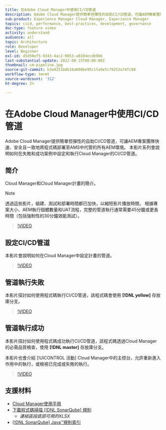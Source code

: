 ```yaml
---
title: 在Adobe Cloud Manager中使用CI/CD管道
description: Adobe Cloud Manager提供簡單但彈性的自助CI/CD管道，可讓AEM專案團隊快速、安全且一致地將程式碼部署至AMS中代管的所有AEM環境。 本影片系列會說明如何在失敗和成功案例中設定和執行Cloud Manager的CI/CD管道。
sub-product: Experience Manager Cloud Manager, Experience Manager
topics: cicd, performance, best-practices, development, governance
doc-type: feature video
activity: understand
audience: all
topic: Architecture
role: Developer
level: Beginner
exl-id: d5d59ef5-9343-4ac2-9053-a010decdb9b6
last-substantial-update: 2022-08-15T00:00:00Z
thumbnail: cm-pipeline.jpg
source-git-commit: b3e9251bdb18a008be95c1fa9e5c79252a74fc98
workflow-type: tm+mt
source-wordcount: '312'
ht-degree: 2%

---
```


# 在Adobe Cloud Manager中使用CI/CD管道

Adobe Cloud Manager提供簡單但彈性的自助CI/CD管道，可讓AEM專案團隊快速、安全且一致地將程式碼部署至AMS中代管的所有AEM環境。 本影片系列會說明如何在失敗和成功案例中設定和執行Cloud Manager的CI/CD管道。

## 简介

Cloud Manager和Cloud Manager計畫的簡介。

>[!NOTE]
>
>透過這些影片，組建、測試和部署時間都已加快，以縮短影片播放時間。 根據專案大小、AEM執行個體數量和UAT流程，完整的管道執行通常需要45分鐘或更長時間（包括強制性的30分鐘效能測試）。

>[!VIDEO](https://video.tv.adobe.com/v/23082?quality=12&learn=on)

## 設定CI/CD管道

本影片會說明如何在Cloud Manager中設定計畫的管道。

>[!VIDEO](https://video.tv.adobe.com/v/23083?quality=12&learn=on)

## 管道執行失敗

本影片探討如何使用程式碼執行CI/CD管道，該程式碼會使用 **[!DNL yellow]** 存放庫分支。

>[!VIDEO](https://video.tv.adobe.com/v/23084?quality=12&learn=on)

## 管道執行成功

本影片探討如何使用程式碼成功執行CI/CD管道，該程式碼透過Cloud Manager的必需品質檢查，使用 **[!DNL master]** 存放庫分支。

本影片也會介紹 [!UICONTROL 活動] Cloud Manager中的主控台，允許重新進入作用中的執行，或檢視已完成或失敗的執行。

>[!VIDEO](https://video.tv.adobe.com/v/23085?quality=12&learn=on)

## 支援材料

* [Cloud Manager使用手冊](https://experienceleague.adobe.com/docs/experience-manager-cloud-manager/content/introduction.html)
* [下載程式碼掃描 [!DNL SonarQube] 規則](https://experienceleague.adobe.com/docs/experience-manager-cloud-manager/content/using/code-quality-testing.html)
   * *連結區段底部可用的XLSX*
* [[!DNL SonarQube] Java™規則索引](https://rules.sonarsource.com/java/)
